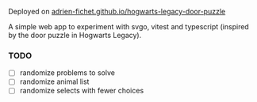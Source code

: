 Deployed on [adrien-fichet.github.io/hogwarts-legacy-door-puzzle](https://adrien-fichet.github.io/hogwarts-legacy-door-puzzle/)

A simple web app to experiment with svgo, vitest and typescript (inspired by the door puzzle in Hogwarts Legacy).

### TODO
- [ ] randomize problems to solve
- [ ] randomize animal list
- [ ] randomize selects with fewer choices

